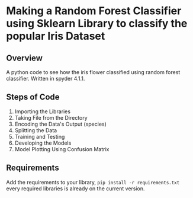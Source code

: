 # Making a Random Forest Classifier using Sklearn Library to classify the popular Iris Dataset
## Overview
A python code to see how the iris flower classified using random forest classifier. Written in spyder 4.1.1.
## Steps of Code
1. Importing the Libraries
2. Taking File from the Directory
3. Encoding the Data's Output (species)
4. Splitting the Data
5. Training and Testing
6. Developing the Models
7. Model Plotting Using Confusion Matrix
## Requirements
Add the requirements to your library, `pip install -r requirements.txt` every required libraries is already on the current version. 
